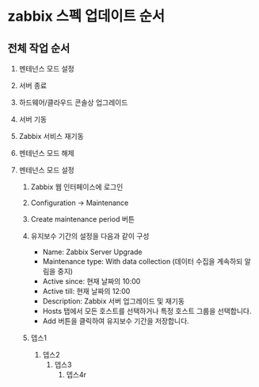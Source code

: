 # zabbix 스펙 업데이트 순서

## 전체 작업 순서

1. 멘테넌스 모드 설정
2. 서버 종료
3. 하드웨어/클라우드 콘솔상 업그레이드
4. 서버 기동
5. Zabbix 서비스 재기동
6. 멘테넌스 모드 해제


1. 멘테넌스 모드 설정
    1. Zabbix 웹 인터페이스에 로그인
    2. Configuration -> Maintenance
    3. Create maintenance period 버튼
    4. 유지보수 기간의 설정을 다음과 같이 구성
        * Name: Zabbix Server Upgrade
        * Maintenance type: With data collection (데이터 수집을 계속하되 알림을 중지)
        * Active since: 현재 날짜의 10:00
        * Active till: 현재 날짜의 12:00
        * Description: Zabbix 서버 업그레이드 및 재기동
        * Hosts 탭에서 모든 호스트를 선택하거나 특정 호스트 그룹을 선택합니다.
        * Add 버튼을 클릭하여 유지보수 기간을 저장합니다.

    1. 뎁스1
        1. 뎁스2
            1. 뎁스3
                1. 뎁스4r
